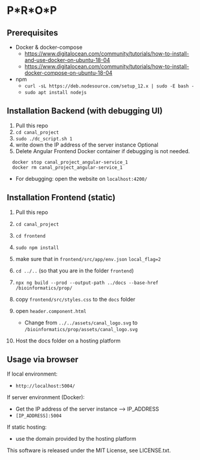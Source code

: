# P\*R\*O\*P

## Prerequisites

- Docker & docker-compose
  - https://www.digitalocean.com/community/tutorials/how-to-install-and-use-docker-on-ubuntu-18-04
  - https://www.digitalocean.com/community/tutorials/how-to-install-docker-compose-on-ubuntu-18-04
- npm
  - `curl -sL https://deb.nodesource.com/setup_12.x | sudo -E bash -`
  - `sudo apt install nodejs`

## Installation Backend (with debugging UI)

1. Pull this repo
2. `cd canal_project`
3. `sudo ./dc_script.sh 1`
4. write down the IP address of the server instance
Optional
5. Delete Angular Frontend Docker container if debugging is not needed.
```
  docker stop canal_project_angular-service_1
  docker rm canal_project_angular-service_1
```  
- For debugging: open the website on `localhost:4200/`

## Installation Frontend (static)

1. Pull this repo
2. `cd canal_project`
3. `cd frontend`
4. `sudo npm install`
5. make sure that in `frontend/src/app/env.json` `local_flag=2`
6. `cd ../..` (so that you are in the folder `frontend`)
7. `npx ng build --prod --output-path ../docs --base-href /bioinformatics/prop/`
8. copy `frontend/src/styles.css` to the `docs` folder
    
9. open `header.component.html`
   - Change from `../../assets/canal_logo.svg` to `/bioinformatics/prop/assets/canal_logo.svg`

10. Host the docs folder on a hosting platform

## Usage via browser

If local environment:

- `http://localhost:5004/`

If server environment (Docker):

- Get the IP address of the server instance --> IP_ADDRESS
- `[IP_ADDRESS]:5004`

If static hosting:

- use the domain provided by the hosting platform


This software is released under the MIT License, see LICENSE.txt.
